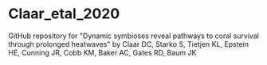 # Claar_etal_2020 
  
GitHub repository for "Dynamic symbioses reveal pathways to coral survival 
through prolonged heatwaves" by Claar DC, Starko S, Tietjen KL, Epstein HE, Cunning JR, Cobb KM, Baker AC, Gates RD, Baum JK  
  
  

